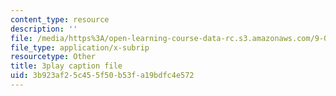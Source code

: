 ```yaml
---
content_type: resource
description: ''
file: /media/https%3A/open-learning-course-data-rc.s3.amazonaws.com/9-00sc-introduction-to-psychology-fall-2011/3b923af25c455f50b53fa19bdfc4e572_2fbrl6WoIyo.vtt
file_type: application/x-subrip
resourcetype: Other
title: 3play caption file
uid: 3b923af2-5c45-5f50-b53f-a19bdfc4e572
---
```

